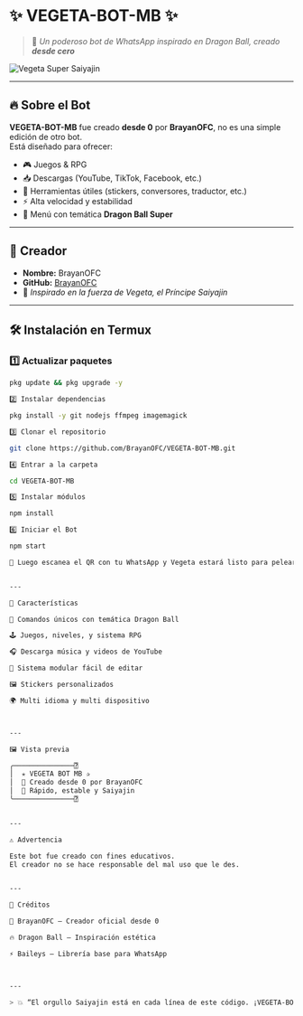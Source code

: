 # ✨ VEGETA-BOT-MB ✨
> 🐉 *Un poderoso bot de WhatsApp inspirado en Dragon Ball, creado **desde cero***  

![Vegeta Super Saiyajin](https://i.ibb.co/3dC0V9r/vegeta.jpg)

---

## 🔥 Sobre el Bot
**VEGETA-BOT-MB** fue creado **desde 0** por **BrayanOFC**, no es una simple edición de otro bot.  
Está diseñado para ofrecer:
- 🎮 Juegos & RPG
- 📥 Descargas (YouTube, TikTok, Facebook, etc.)
- 🤖 Herramientas útiles (stickers, conversores, traductor, etc.)
- ⚡ Alta velocidad y estabilidad
- 🎨 Menú con temática **Dragon Ball Super**

---

## 👑 Creador
- **Nombre:** BrayanOFC  
- **GitHub:** [BrayanOFC](https://github.com/BrayanOFC)  
- 🌌 *Inspirado en la fuerza de Vegeta, el Príncipe Saiyajin*

---

## 🛠️ Instalación en Termux

### 1️⃣ Actualizar paquetes
```bash
pkg update && pkg upgrade -y

2️⃣ Instalar dependencias

pkg install -y git nodejs ffmpeg imagemagick

3️⃣ Clonar el repositorio

git clone https://github.com/BrayanOFC/VEGETA-BOT-MB.git

4️⃣ Entrar a la carpeta

cd VEGETA-BOT-MB

5️⃣ Instalar módulos

npm install

6️⃣ Iniciar el Bot

npm start

📲 Luego escanea el QR con tu WhatsApp y Vegeta estará listo para pelear 💥


---

📌 Características

🐲 Comandos únicos con temática Dragon Ball

🕹️ Juegos, niveles, y sistema RPG

🎧 Descarga música y videos de YouTube

📂 Sistema modular fácil de editar

🖼️ Stickers personalizados

🌍 Multi idioma y multi dispositivo



---

🖼️ Vista previa

╭───────────────⍰
│  ✭ VEGETA BOT MB ✰
│  🐉 Creado desde 0 por BrayanOFC
│  🚀 Rápido, estable y Saiyajin
╰───────────────⍰


---

⚠️ Advertencia

Este bot fue creado con fines educativos.
El creador no se hace responsable del mal uso que le des.


---

🌟 Créditos

👑 BrayanOFC – Creador oficial desde 0

🔥 Dragon Ball – Inspiración estética

⚡ Baileys – Librería base para WhatsApp



---

> 💥 “El orgullo Saiyajin está en cada línea de este código. ¡VEGETA-BOT-MB no se rinde!”